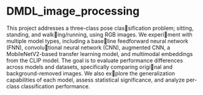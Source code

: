 # DMDL_image_processing

This project addresses a three-class pose classification problem; sitting, standing, and walking/running, using RGB images. We experiment with multiple model types, including a baseline feedforward neural network (FNN), convolutional neural network (CNN), augmented CNN, a
MobileNetV2-based transfer learning model, and
multimodal embeddings from the CLIP model. The
goal is to evaluate performance differences across
models and datasets, specifically comparing original and background-removed images. We also explore the generalization capabilities of each model,
assess statistical significance, and analyze per-class
classification performance.
